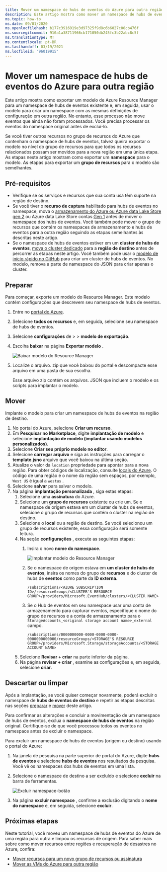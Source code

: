 ```yaml
---
title: Mover um namespace de hubs de eventos do Azure para outra região | Microsoft Docs
description: Este artigo mostra como mover um namespace de hubs de eventos do Azure da região atual para outra região.
ms.topic: how-to
ms.date: 09/01/2020
ms.openlocfilehash: b177c3916919e3d97325f9d8c6b6027c00cb476f
ms.sourcegitcommit: 910a1a38711966cb171050db245fc3b22abc8c5f
ms.translationtype: MT
ms.contentlocale: pt-BR
ms.lasthandoff: 03/19/2021
ms.locfileid: "96019915"
---
```

# <a name="move-an-azure-event-hubs-namespace-to-another-region"></a>Mover um namespace de hubs de eventos do Azure para outra região
Este artigo mostra como exportar um modelo de Azure Resource Manager para um namespace de hubs de eventos existente e, em seguida, usar o modelo para criar um namespace com as mesmas definições de configuração em outra região. No entanto, esse processo não move eventos que ainda não foram processados. Você precisa processar os eventos do namespace original antes de excluí-lo.
 
Se você tiver outros recursos no grupo de recursos do Azure que contenham o namespace de hubs de eventos, talvez queira exportar o modelo no nível do grupo de recursos para que todos os recursos relacionados possam ser movidos para a nova região em uma única etapa. As etapas neste artigo mostram como exportar um **namespace** para o modelo. As etapas para exportar um **grupo de recursos** para o modelo são semelhantes. 

## <a name="prerequisites"></a>Pré-requisitos

- Verifique se os serviços e recursos que sua conta usa têm suporte na região de destino.
- Se você tiver o **recurso de captura** habilitado para hubs de eventos no namespace, mova o [armazenamento do Azure ou Azure data Lake Store gen 2](../storage/common/storage-account-move.md) ou Azure data Lake Store contas [Gen 1](../data-lake-store/data-lake-store-migration-cross-region.md) antes de mover o namespace dos hubs de eventos. Você também pode mover o grupo de recursos que contém os namespaces de armazenamento e hubs de eventos para a outra região seguindo as etapas semelhantes às descritas neste artigo. 
- Se o namespace de hubs de eventos estiver em um **cluster de hubs de eventos**, [mova o cluster dedicado](move-cluster-across-regions.md) para a **região de destino** antes de percorrer as etapas neste artigo. Você também pode usar o [modelo de início rápido no GitHub](https://github.com/Azure/azure-quickstart-templates/tree/master/201-eventhubs-create-cluster-namespace-eventhub/) para criar um cluster de hubs de eventos. No modelo, remova a parte de namespace do JSON para criar apenas o cluster. 

## <a name="prepare"></a>Preparar
Para começar, exporte um modelo do Resource Manager. Este modelo contém configurações que descrevem seu namespace de hubs de eventos.

1. Entre no [portal do Azure](https://portal.azure.com).
2. Selecione **todos os recursos** e, em seguida, selecione seu namespace de hubs de eventos.
3. Selecione **configurações** de >  >  **modelo de exportação**.
4. Escolha **baixar** na página **Exportar modelo** .

    ![Baixar modelo do Resource Manager](./media/move-across-regions/download-template.png)
5. Localize o arquivo. zip que você baixou do portal e descompacte esse arquivo em uma pasta de sua escolha.

   Esse arquivo zip contém os arquivos. JSON que incluem o modelo e os scripts para implantar o modelo.


## <a name="move"></a>Mover

Implante o modelo para criar um namespace de hubs de eventos na região de destino. 


1. No portal do Azure, selecione **Criar um recurso**.
2. Em **Pesquisar no Marketplace**, digite **implantação de modelo** e selecione **implantação de modelo (implantar usando modelos personalizados)**.
5. Selecione **Criar seu próprio modelo no editor**.
6. Selecione **carregar arquivo** e siga as instruções para carregar o **template.jsno** arquivo que você baixou na última seção.
1. Atualize o valor da `location` propriedade para apontar para a nova região. Para obter códigos de localização, consulte [locais do Azure](https://azure.microsoft.com/global-infrastructure/locations/). O código de uma região é o nome da região sem espaços, por exemplo, `West US` é igual a `westus` .
1. Selecione **salvar** para salvar o modelo. 
1. Na página **implantação personalizada** , siga estas etapas: 
    1. Selecione uma **assinatura** do Azure. 
    2. Selecione um **grupo de recursos** existente ou crie um. Se o namespace de origem estava em um cluster de hubs de eventos, selecione o grupo de recursos que contém o cluster na região de destino. 
    3. Selecione o **local** ou a região de destino. Se você selecionou um grupo de recursos existente, essa configuração será somente leitura. 
    4. Na seção **configurações** , execute as seguintes etapas:    
        1. Insira o novo **nome do namespace**. 

            ![Implantar modelo do Resource Manager](./media/move-across-regions/deploy-template.png)
        2. Se o namespace de origem estava em **um cluster de hubs de eventos**, insira os nomes do grupo de **recursos** e do cluster de hubs de **eventos** como parte da **ID externa**. 

              ```
              /subscriptions/<AZURE SUBSCRIPTION ID>/resourceGroups/<CLUSTER'S RESOURCE GROUP>/providers/Microsoft.EventHub/clusters/<CLUSTER NAME>
              ```   
        3. Se o Hub de eventos em seu namespace usar uma conta de armazenamento para capturar eventos, especifique o nome do grupo de recursos e a conta de armazenamento para o `StorageAccounts_<original storage account name>_external` campo. 
            
            ```
            /subscriptions/0000000000-0000-0000-0000-0000000000000/resourceGroups/<STORAGE'S RESOURCE GROUP>/providers/Microsoft.Storage/storageAccounts/<STORAGE ACCOUNT NAME>
            ```    
    5. Selecione **Revisar + criar** na parte inferior da página. 
    1. Na página **revisar + criar** , examine as configurações e, em seguida, selecione **criar**.   

## <a name="discard-or-clean-up"></a>Descartar ou limpar
Após a implantação, se você quiser começar novamente, poderá excluir o namespace de **hubs de eventos de destino** e repetir as etapas descritas nas seções [preparar](#prepare) e [mover](#move) deste artigo.

Para confirmar as alterações e concluir a movimentação de um namespace de hubs de eventos, exclua o **namespace de hubs de eventos** na região original. Certifique-se de que você processou todos os eventos no namespace antes de excluir o namespace. 

Para excluir um namespace de hubs de eventos (origem ou destino) usando o portal do Azure:

1. Na janela de pesquisa na parte superior de portal do Azure, digite **hubs de eventos** e selecione **hubs de eventos** nos resultados da pesquisa. Você vê os namespaces dos hubs de eventos em uma lista.
2. Selecione o namespace de destino a ser excluído e selecione **excluir** na barra de ferramentas. 

    ![Excluir namespace-botão](./media/move-across-regions/delete-namespace-button.png)
3. Na página **excluir namespace** , confirme a exclusão digitando o **nome do namespace** e, em seguida, selecione **excluir**. 

## <a name="next-steps"></a>Próximas etapas

Neste tutorial, você moveu um namespace de hubs de eventos do Azure de uma região para outra e limpou os recursos de origem.  Para saber mais sobre como mover recursos entre regiões e recuperação de desastres no Azure, confira:


- [Mover recursos para um novo grupo de recursos ou assinatura](../azure-resource-manager/management/move-resource-group-and-subscription.md)
- [Mover as VMs do Azure para outra região](../site-recovery/azure-to-azure-tutorial-migrate.md)
